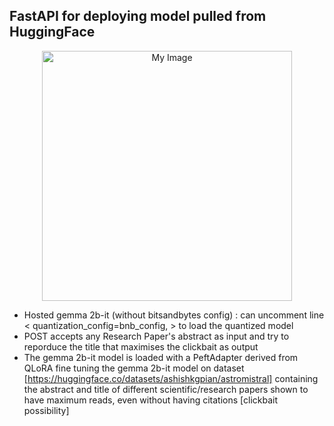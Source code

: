 ## FastAPI for deploying model pulled from HuggingFace
<div align="center">
<img src="https://github.com/ashishakkumar/HuggingFace_FastAPI/blob/main/OIG3.p39IuQA.jpeg" alt="My Image" width="400" height="400">
</div>

- Hosted gemma 2b-it (without bitsandbytes config) : can uncomment line <  quantization_config=bnb_config, > to load the quantized model
- POST accepts any Research Paper's abstract as input and try to reporduce the title that maximises the clickbait as output
- The gemma 2b-it model is loaded with a PeftAdapter derived from QLoRA fine tuning the gemma 2b-it model on dataset [https://huggingface.co/datasets/ashishkgpian/astromistral] containing the abstract and title of different scientific/research papers shown to have maximum reads, even without having citations [clickbait possibility]

